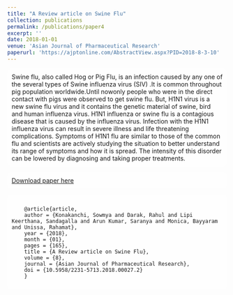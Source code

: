 ```yaml
---
title: "A Review article on Swine Flu"
collection: publications
permalink: /publications/paper4
excerpt: ''
date: 2018-01-01
venue: 'Asian Journal of Pharmaceutical Research'
paperurl: 'https://ajptonline.com/AbstractView.aspx?PID=2018-8-3-10'
---
```


<style>
  body {
    background-image: url('https://github.com/maitrey-gramo/maitrey-gramo.github.io/assets/111958072/0d639ecc-ba0b-43fc-a059-f701c14ee89a');
    background-repeat: no-repeat;
    background-attachment: fixed; 
    background-size: cover;
  }

  #rcorners {
    border-radius: 10px;
    background: rgba(255, 255, 255, 0.5);
    background-position: left top;
    background-repeat: repeat;
    padding: 10px;
  }
</style>

<p id="rcorners">Swine flu, also called Hog or Pig Flu, is an infection caused by any one of the several types of Swine influenza virus (SIV) .It is common throughout pig population worldwide.Until nowonly people who were in the direct contact with pigs were observed to get swine flu. But, H1N1 virus is a new swine flu virus and it contains the genetic material of swine, bird and human influenza virus. H1N1 influenza or swine flu is a contagious disease that is caused by the influenza virus. Infection with the H1N1 influenza virus can result in severe illness and life threatening complications. Symptoms of H1N1 flu are similar to those of the common flu and scientists are actively studying the situation to better understand its range of symptoms and how it is spread. The intensity of this disorder can be lowered by diagnosing and taking proper treatments.</p>

<p id="rcorners"><a href="https://ajptonline.com/AbstractView.aspx?PID=2018-8-3-10">Download paper here</a></p>

<pre id="rcorners">
  <code>
    @article{article,
    author = {Konakanchi, Sowmya and Darak, Rahul and Lipi Keerthana, Sandagalla and Arun Kumar, Saranya and Monica, Bayyaram and Unissa, Rahamat},
    year = {2018},
    month = {01},
    pages = {165},
    title = {A Review article on Swine Flu},
    volume = {8},
    journal = {Asian Journal of Pharmaceutical Research},
    doi = {10.5958/2231-5713.2018.00027.2}
    }
  </code>
</pre>
